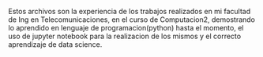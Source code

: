 Estos archivos son la experiencia de los trabajos realizados en mi facultad de Ing en Telecomunicaciones, en el curso de Computacion2, demostrando lo aprendido en lenguaje de programacion(python) hasta el momento, el uso de jupyter notebook para la realizacion de los mismos y el correcto aprendizaje de data science.
